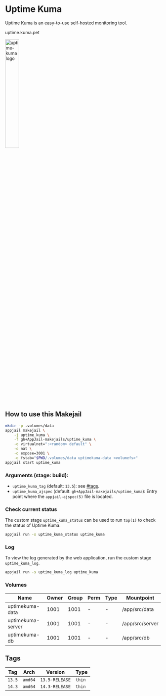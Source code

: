 # Uptime Kuma

Uptime Kuma is an easy-to-use self-hosted monitoring tool.

uptime.kuma.pet

<img src="https://uptime.kuma.pet/img/icon.svg" alt="uptime-kuma logo" width="30%" height="auto">

## How to use this Makejail

```sh
mkdir -p .volumes/data
appjail makejail \
    -j uptime_kuma \
    -f gh+AppJail-makejails/uptime_kuma \
    -o virtualnet=":<random> default" \
    -o nat \
    -o expose=3001 \
    -o fstab="$PWD/.volumes/data uptimekuma-data <volumefs>"
appjail start uptime_kuma
```

### Arguments (stage: build):

* `uptime_kuma_tag` (default: `13.5`): see [#tags](#tags).
* `uptime_kuma_ajspec` (default: `gh+AppJail-makejails/uptime_kuma`): Entry point where the `appjail-ajspec(5)` file is located.

### Check current status

The custom stage `uptime_kuma_status` can be used to run `top(1)` to check the status of Uptime Kuma.

```sh
appjail run -s uptime_kuma_status uptime_kuma
```

### Log

To view the log generated by the web application, run the custom stage `uptime_kuma_log`.

```sh
appjail run -s uptime_kuma_log uptime_kuma
```

### Volumes

| Name              | Owner | Group | Perm | Type | Mountpoint      |
| ----------------- | ----- | ----- | ---- | ---- | --------------- |
| uptimekuma-data   | 1001  | 1001  |  -   |  -   | /app/src/data   |
| uptimekuma-server | 1001  | 1001  |  -   |  -   | /app/src/server |
| uptimekuma-db     | 1001  | 1001  |  -   |  -   | /app/src/db     |

## Tags

| Tag    | Arch    | Version        | Type   |
| ------ | ------- | -------------- | ------ |
| `13.5` | `amd64` | `13.5-RELEASE` | `thin` |
| `14.3` | `amd64` | `14.3-RELEASE` | `thin` |
